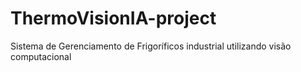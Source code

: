 # ThermoVisionIA-project
Sistema de Gerenciamento de Frigoríficos industrial utilizando visão computacional
